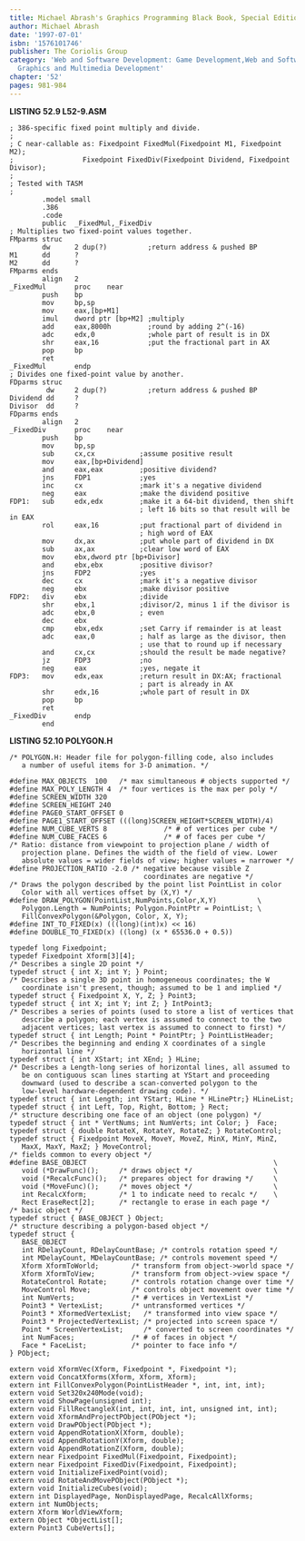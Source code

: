 ```yaml
---
title: Michael Abrash's Graphics Programming Black Book, Special Edition
author: Michael Abrash
date: '1997-07-01'
isbn: '1576101746'
publisher: The Coriolis Group
category: 'Web and Software Development: Game Development,Web and Software Development:
  Graphics and Multimedia Development'
chapter: '52'
pages: 981-984
---
```


**LISTING 52.9 L52-9.ASM**

    ; 386-specific fixed point multiply and divide.
    ;
    ; C near-callable as: Fixedpoint FixedMul(Fixedpoint M1, Fixedpoint M2);
    ;                 Fixedpoint FixedDiv(Fixedpoint Dividend, Fixedpoint Divisor);
    ;
    ; Tested with TASM
    ;
            .model small
            .386
            .code
            public  _FixedMul,_FixedDiv
    ; Multiplies two fixed-point values together.
    FMparms struc
            dw      2 dup(?)          ;return address & pushed BP
    M1      dd      ?
    M2      dd      ?
    FMparms ends
            align   2
    _FixedMul       proc    near
            push    bp
            mov     bp,sp
            mov     eax,[bp+M1]
            imul    dword ptr [bp+M2] ;multiply
            add     eax,8000h         ;round by adding 2^(-16)
            adc     edx,0             ;whole part of result is in DX
            shr     eax,16            ;put the fractional part in AX
            pop     bp
            ret
    _FixedMul       endp
    ; Divides one fixed-point value by another.
    FDparms struc
             dw     2 dup(?)          ;return address & pushed BP
    Dividend dd     ?
    Divisor  dd     ?
    FDparms ends
            align   2
    _FixedDiv       proc    near
            push    bp
            mov     bp,sp
            sub     cx,cx           ;assume positive result
            mov     eax,[bp+Dividend]
            and     eax,eax         ;positive dividend?
            jns     FDP1            ;yes
            inc     cx              ;mark it's a negative dividend
            neg     eax             ;make the dividend positive
    FDP1:   sub     edx,edx         ;make it a 64-bit dividend, then shift
                                    ; left 16 bits so that result will be in EAX
            rol     eax,16          ;put fractional part of dividend in
                                    ; high word of EAX
            mov     dx,ax           ;put whole part of dividend in DX
            sub     ax,ax           ;clear low word of EAX
            mov     ebx,dword ptr [bp+Divisor]
            and     ebx,ebx         ;positive divisor?
            jns     FDP2            ;yes
            dec     cx              ;mark it's a negative divisor
            neg     ebx             ;make divisor positive
    FDP2:   div     ebx             ;divide
            shr     ebx,1           ;divisor/2, minus 1 if the divisor is
            adc     ebx,0           ; even
            dec     ebx
            cmp     ebx,edx         ;set Carry if remainder is at least
            adc     eax,0           ; half as large as the divisor, then
                                    ; use that to round up if necessary
            and     cx,cx           ;should the result be made negative?
            jz      FDP3            ;no
            neg     eax             ;yes, negate it
    FDP3:   mov     edx,eax         ;return result in DX:AX; fractional
                                    ; part is already in AX
            shr     edx,16          ;whole part of result in DX
            pop     bp
            ret
    _FixedDiv       endp
            end

**LISTING 52.10 POLYGON.H**

    /* POLYGON.H: Header file for polygon-filling code, also includes
       a number of useful items for 3-D animation. */

    #define MAX_OBJECTS  100   /* max simultaneous # objects supported */
    #define MAX_POLY_LENGTH 4  /* four vertices is the max per poly */
    #define SCREEN_WIDTH 320
    #define SCREEN_HEIGHT 240
    #define PAGE0_START_OFFSET 0
    #define PAGE1_START_OFFSET (((long)SCREEN_HEIGHT*SCREEN_WIDTH)/4)
    #define NUM_CUBE_VERTS 8              /* # of vertices per cube */
    #define NUM_CUBE_FACES 6              /* # of faces per cube */
    /* Ratio: distance from viewpoint to projection plane / width of
       projection plane. Defines the width of the field of view. Lower
       absolute values = wider fields of view; higher values = narrower */
    #define PROJECTION_RATIO -2.0 /* negative because visible Z
                                     coordinates are negative */
    /* Draws the polygon described by the point list PointList in color
       Color with all vertices offset by (X,Y) */
    #define DRAW_POLYGON(PointList,NumPoints,Color,X,Y)          \
       Polygon.Length = NumPoints; Polygon.PointPtr = PointList; \
       FillConvexPolygon(&Polygon, Color, X, Y);
    #define INT_TO_FIXED(x) (((long)(int)x) << 16)
    #define DOUBLE_TO_FIXED(x) ((long) (x * 65536.0 + 0.5))

    typedef long Fixedpoint;
    typedef Fixedpoint Xform[3][4];
    /* Describes a single 2D point */
    typedef struct { int X; int Y; } Point;
    /* Describes a single 3D point in homogeneous coordinates; the W
       coordinate isn't present, though; assumed to be 1 and implied */
    typedef struct { Fixedpoint X, Y, Z; } Point3;
    typedef struct { int X; int Y; int Z; } IntPoint3;
    /* Describes a series of points (used to store a list of vertices that
       describe a polygon; each vertex is assumed to connect to the two
       adjacent vertices; last vertex is assumed to connect to first) */
    typedef struct { int Length; Point * PointPtr; } PointListHeader;
    /* Describes the beginning and ending X coordinates of a single
       horizontal line */
    typedef struct { int XStart; int XEnd; } HLine;
    /* Describes a Length-long series of horizontal lines, all assumed to
       be on contiguous scan lines starting at YStart and proceeding
       downward (used to describe a scan-converted polygon to the
       low-level hardware-dependent drawing code). */
    typedef struct { int Length; int YStart; HLine * HLinePtr;} HLineList;
    typedef struct { int Left, Top, Right, Bottom; } Rect;
    /* structure describing one face of an object (one polygon) */
    typedef struct { int * VertNums; int NumVerts; int Color; }  Face;
    typedef struct { double RotateX, RotateY, RotateZ; } RotateControl;
    typedef struct { Fixedpoint MoveX, MoveY, MoveZ, MinX, MinY, MinZ,
       MaxX, MaxY, MaxZ; } MoveControl;
    /* fields common to every object */
    #define BASE_OBJECT                                              \
       void (*DrawFunc)();     /* draws object */                    \
       void (*RecalcFunc)();   /* prepares object for drawing */     \
       void (*MoveFunc)();     /* moves object */                    \
       int RecalcXform;        /* 1 to indicate need to recalc */    \
       Rect EraseRect[2];      /* rectangle to erase in each page */
    /* basic object */
    typedef struct { BASE_OBJECT } Object;
    /* structure describing a polygon-based object */
    typedef struct {
       BASE_OBJECT
       int RDelayCount, RDelayCountBase; /* controls rotation speed */
       int MDelayCount, MDelayCountBase; /* controls movement speed */
       Xform XformToWorld;        /* transform from object->world space */
       Xform XformToView;         /* transform from object->view space */
       RotateControl Rotate;      /* controls rotation change over time */
       MoveControl Move;          /* controls object movement over time */
       int NumVerts;              /* # vertices in VertexList */
       Point3 * VertexList;       /* untransformed vertices */
       Point3 * XformedVertexList;   /* transformed into view space */
       Point3 * ProjectedVertexList; /* projected into screen space */
       Point * ScreenVertexList;     /* converted to screen coordinates */
       int NumFaces;              /* # of faces in object */
       Face * FaceList;           /* pointer to face info */
    } PObject;

    extern void XformVec(Xform, Fixedpoint *, Fixedpoint *);
    extern void ConcatXforms(Xform, Xform, Xform);
    extern int FillConvexPolygon(PointListHeader *, int, int, int);
    extern void Set320x240Mode(void);
    extern void ShowPage(unsigned int);
    extern void FillRectangleX(int, int, int, int, unsigned int, int);
    extern void XformAndProjectPObject(PObject *);
    extern void DrawPObject(PObject *);
    extern void AppendRotationX(Xform, double);
    extern void AppendRotationY(Xform, double);
    extern void AppendRotationZ(Xform, double);
    extern near Fixedpoint FixedMul(Fixedpoint, Fixedpoint);
    extern near Fixedpoint FixedDiv(Fixedpoint, Fixedpoint);
    extern void InitializeFixedPoint(void);
    extern void RotateAndMovePObject(PObject *);
    extern void InitializeCubes(void);
    extern int DisplayedPage, NonDisplayedPage, RecalcAllXforms;
    extern int NumObjects;
    extern Xform WorldViewXform;
    extern Object *ObjectList[];
    extern Point3 CubeVerts[];
